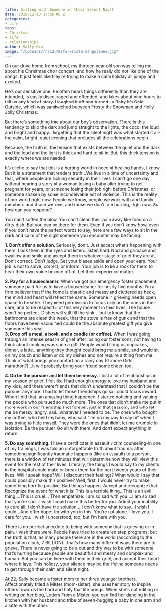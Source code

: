 ```yaml
---
title: Sitting with Someone in their Silent Night
date: 2016-12-13 17:56:00 Z
categories:
- Life
tags:
- Christmas
- life
- relationships
author: Sally Kim
image: "/uploads/rnr12i78sfo-krista-mangulsone.jpg"
---
```


On our drive home from school, my thirteen year old son was telling me about his Christmas choir concert, and how he really did not like one of the songs. It just feels like they’re trying to make a calm holiday all jumpy and excited. 

He’s our sensitive one. He often hears things differently than they are intended, is easily discouraged and offended, and takes about nine hours to tell us any kind of story. I laughed it off and turned up Baby It’s Cold Outside, which was sandwiched between Frosty the Snowman and Holly Jolly Christmas. 

But there’s something true about our boy’s observation. There is this tendency to skip the dark and jump straight to the lights, the coco, the loud and bright and happy...forgetting that the silent night was what started it all-the calm, bright, quiet evening that preludes all the celebrations begin. 

Because, the truth is, the tension that exists between the quiet and the dark and the loud and the light is thick and hard to sit in. But, this thick tension is exactly where we are needed. 

It’s cliche to say that this is a hurting world in need of healing hands, I know. But it is a statement that renders truth...We live in a time of uncertainty and fear, where people are lacking security in their lives. I can’t go one day without hearing a story of a woman losing a baby after trying to get pregnant for years, or someone losing their job right before Christmas, or someone shaken by some inconceivable act of violence. This is the reality of our world right now. People we know, people we work with and family members and those we love, and those we don’t, are hurting, right now. So how can you respond? 

You can’t soften the blow. You can’t clean their pain away like food on a dirty dish. But you can be there for them. Even if you don’t know how, even if you don’t have the perfect words to say, here are a few ways to sit in the dark and calm of the night someone you encounter may be facing: 

**1. Don’t offer a solution.** Seriously, don’t. Just accept what’s happening with them. Look them in the eyes and listen...listen hard. Nod and grimace and swallow and smile and accept them in whatever stage of grief they are at. Don’t correct. Don’t judge. Set your biases aside and open your ears. Your job is not to solve, correct, or inform. Your job is to be a rock for them to hear their own voice bounce off of. Let their experience matter. 

**2. Pay for a housecleaner.** When we got our emergency foster placement, someone paid for us to have a housecleaner for nearly five months. I’m a firm believer that if the home is chaotic and messy and cluttered as heck, the mind and heart will reflect the same. Someone in grieving needs open space to breathe. They need permission to focus only on the ones in their care, and to be respectful of this very moment in their lives. The house won’t be perfect. Dishes will still fill the sink….but to know that the bathrooms are clean this week, that the stove is free of gunk and that the floors have been vacuumed could be the absolute greatest gift you give someone this year.  
**3. Drop off a meal, a book, and a candle (or coffee).** When I was going through an intense season of grief after losing our foster sons, not having to think about cooking was such a gift. People would bring us cupcakes, dinner, a latte...anything they thought could bring me a smile, and would sit on my couch and listen or do my dishes and not require a thing from me. Think of what brings you comfort on a rainy day (Gilmore Girls marathon?)...it will probably bring your friend some cheer, too. 

**4. Do be the pursuer and let them be messy.** I lost a lot of relationships in my season of grief. I felt like I had enough energy to love my husband and my kids, and there were friends that didn’t understand that I couldn’t be the pursuer anymore. I had to let those friendships go so I could focus inward. When I did that, an amazing thing happened. I started noticing and valuing the people who pursued so much more. The ones that didn’t make me put in more work in our friendship (not forever, just in that season), and who let me be messy, angry, sad...whatever I needed to be. The ones who bought my coffee, who held my baby, who said “I’m on my way to say hi” when I was trying to hide myself. They were the ones that didn’t let me crumble in isolation. Be the pursuer. Go sit with them. And don’t expect anything in return. 

**5. Do say something.** I have a certificate in assault victim counseling-in one of my trainings, I was told an unforgettable truth about trauma: after something significantly traumatic happens (like an assault) to a person, there is a window of ten minutes that will determine how they will view this event for the rest of their lives. Literally, the things I would say to my clients in the hospital could make or break them for the next twenty years of their lives. Will I speak hope? Will I discount their feelings? What would I say that could possibly make this positive? Well, first, I would never try to make something horrific positive. Bad things happen. Accept and recognize that. Recognize the event for what it is: This is a terrible thing...This is an evil thing….This is cruel… Then empathize: I am so sad with you….I am so sad that you’re sad...I wish I could make this better for you. Admit your inability to cure all: I don’t have the solution….I don’t know what to say...I wish I could...And offer hope: I’m with you in this. You’re not alone. I love you. I care for you. I wish I understood, too; but I’m here with you. 

There is no perfect anecdote to being with someone that is grieving or in pain. I wish there were. People have tried to create ten step programs; but the truth is that, as many people there are in the world (according to the population clock, 7 BILLION)...that’s how many different ways there are to grieve. There is never going to be a cut and dry way to be with someone that’s hurting because people are beautiful and messy and complex and human. But you can be there with them in their grief, and accept their heart where it lays. This holiday, your silence may be the lifeline someone needs to get through their calm and silent night.  


At 22, Sally became a foster mom to her three younger brothers. Affectionately titled a Mister (mom-sister), she uses her story to inspire others towards the hard and holy that life brings. When she's not editing or writing on her blog, Letters From a Mister, you can find her dancing in the kitchen with her husband and tribe of seven-hugging a baby in one arm and a latte with the other. 